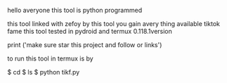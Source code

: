 hello averyone this tool is python programmed 

this tool linked with zefoy 
by this tool you gain avery thing available tiktok fame
this tool tested in pydroid and termux 0.118.1version 

print ('make sure star this project and follow or links') 


to run this tool in termux  is by


$ cd
$ ls
$ python tikf.py
